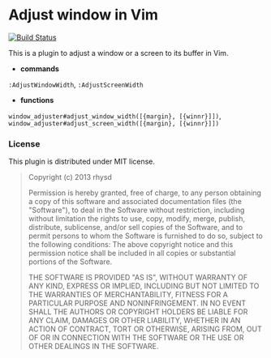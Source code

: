 Adjust window in Vim
====================
[![Build Status](https://travis-ci.org/rhysd/vim-window-adjuster.png)](https://travis-ci.org/rhysd/vim-window-adjuster)

This is a plugin to adjust a window or a screen to its buffer in Vim.

- **commands**

`:AdjustWindowWidth`, `:AdjustScreenWidth`

- **functions**

`window_adjuster#adjust_window_width([{margin}, [{winnr}]])`, `window_adjuster#adjust_screen_width([{margin}, [{winnr}]])`

### License

This plugin is distributed under MIT license.


> Copyright (c) 2013 rhysd
>
> Permission is hereby granted, free of charge, to any person obtaining
> a copy of this software and associated documentation files (the
> "Software"), to deal in the Software without restriction, including
> without limitation the rights to use, copy, modify, merge, publish,
> distribute, sublicense, and/or sell copies of the Software, and to
> permit persons to whom the Software is furnished to do so, subject to
> the following conditions:
> The above copyright notice and this permission notice shall be
> included in all copies or substantial portions of the Software.
>
> THE SOFTWARE IS PROVIDED "AS IS", WITHOUT WARRANTY OF ANY KIND,
> EXPRESS OR IMPLIED, INCLUDING BUT NOT LIMITED TO THE WARRANTIES OF
> MERCHANTABILITY, FITNESS FOR A PARTICULAR PURPOSE AND NONINFRINGEMENT.
> IN NO EVENT SHALL THE AUTHORS OR COPYRIGHT HOLDERS BE LIABLE FOR ANY
> CLAIM, DAMAGES OR OTHER LIABILITY, WHETHER IN AN ACTION OF CONTRACT,
> TORT OR OTHERWISE, ARISING FROM, OUT OF OR IN CONNECTION WITH THE
> SOFTWARE OR THE USE OR OTHER DEALINGS IN THE SOFTWARE.
